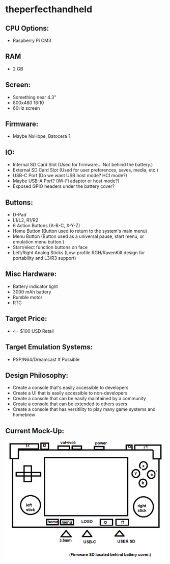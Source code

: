 # theperfecthandheld

## CPU Options:
* Raspberry Pi CM3

## RAM
* 2 GB

## Screen:
* Something near 4.3"
* 800x480 16:10
* 60Hz screen

## Firmware:
* Maybe NxHope, Batocera ?

## IO:
* Internal SD Card Slot (Used for firmware... Not behind the battery.)
* External SD Card Slot (Used for user preferences, saves, media, etc.)
* USB-C Port (Do we want USB host mode? HCI mode?)
* Maybe USB-A Port? (Wi-Fi adaptor or host mode?)
* Exposed GPIO headers under the battery cover?

## Buttons:
* D-Pad
* L1/L2, R1/R2
* 6 Action Buttons (A-B-C, X-Y-Z)
* Home Button (Button used to return to the system's main menu)
* Menu Button (Button used as a universal pause, start menu, or emulation menu button.)
* Start/elect function buttons on face
* Left/Right Analog Sticks (Low-profile RGH/RavenKilt design for portability and L3/R3 support)

## Misc Hardware:
* Battery indicator light
* 3000 mAh battery
* Rumble motor
* RTC

## Target Price:
* <= $100 USD Retail

## Target Emulation Systems:
* PSP/N64/Dreamcast If Possible

## Design Philosophy:
* Create a console that's easily accessible to developers
* Create a UI that is easily accessible to non-developers
* Create a console that can be easily maintained by a community
* Create a console that can be extended to others users
* Create a console that has versitility to play many game systems and homebrew

## Current Mock-Up:

![Current Render](/Mock-Ups/CURRENT.png)
